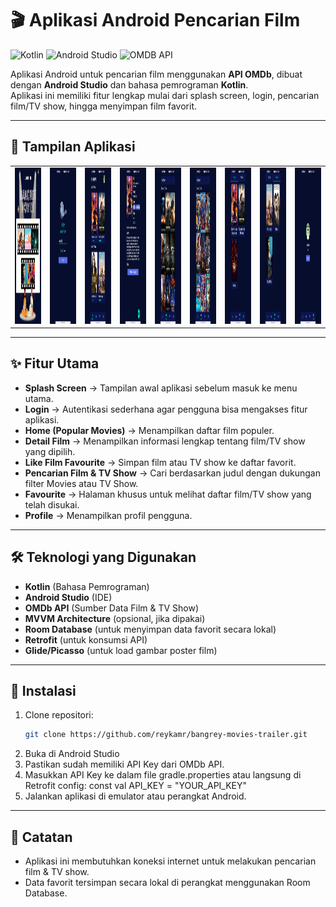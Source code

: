# 🎬 Aplikasi Android Pencarian Film

![Kotlin](https://img.shields.io/badge/Kotlin-7F52FF?style=for-the-badge&logo=kotlin&logoColor=white)
![Android Studio](https://img.shields.io/badge/Android_Studio-3DDC84?style=for-the-badge&logo=androidstudio&logoColor=white)
![OMDB API](https://img.shields.io/badge/OMDb_API-black?style=for-the-badge&logo=api&logoColor=white)

Aplikasi Android untuk pencarian film menggunakan **API OMDb**, dibuat dengan **Android Studio** dan bahasa pemrograman **Kotlin**.  
Aplikasi ini memiliki fitur lengkap mulai dari splash screen, login, pencarian film/TV show, hingga menyimpan film favorit.

---

## 📸 Tampilan Aplikasi
<table>
  <tr>
    <td><img src="screenshot-aplikasi/foto1.jpg" alt="Screenshot 1" width="100%" height="250"></td>
    <td><img src="screenshot-aplikasi/foto2.jpg" alt="Screenshot 2" width="100%" height="250"></td>
    <td><img src="screenshot-aplikasi/foto3.jpg" alt="Screenshot 3" width="100%" height="250"></td>
    <td><img src="screenshot-aplikasi/foto4.jpg" alt="Screenshot 4" width="100%" height="250"></td>
    <td><img src="screenshot-aplikasi/foto5.jpg" alt="Screenshot 5" width="100%" height="250"></td>
    <td><img src="screenshot-aplikasi/foto6.jpg" alt="Screenshot 6" width="100%" height="250"></td>
    <td><img src="screenshot-aplikasi/foto7.jpg" alt="Screenshot 7" width="100%" height="250"></td>
    <td><img src="screenshot-aplikasi/foto8.jpg" alt="Screenshot 8" width="100%" height="250"></td>
    <td><img src="screenshot-aplikasi/foto9.jpg" alt="Screenshot 9" width="100%" height="250"></td>
  </tr>
</table>

---

## ✨ Fitur Utama
- **Splash Screen** → Tampilan awal aplikasi sebelum masuk ke menu utama.  
- **Login** → Autentikasi sederhana agar pengguna bisa mengakses fitur aplikasi.  
- **Home (Popular Movies)** → Menampilkan daftar film populer.  
- **Detail Film** → Menampilkan informasi lengkap tentang film/TV show yang dipilih.  
- **Like Film Favourite** → Simpan film atau TV show ke daftar favorit.  
- **Pencarian Film & TV Show** → Cari berdasarkan judul dengan dukungan filter Movies atau TV Show.  
- **Favourite** → Halaman khusus untuk melihat daftar film/TV show yang telah disukai.  
- **Profile** → Menampilkan profil pengguna.

---

## 🛠 Teknologi yang Digunakan
- **Kotlin** (Bahasa Pemrograman)
- **Android Studio** (IDE)
- **OMDb API** (Sumber Data Film & TV Show)
- **MVVM Architecture** (opsional, jika dipakai)
- **Room Database** (untuk menyimpan data favorit secara lokal)
- **Retrofit** (untuk konsumsi API)
- **Glide/Picasso** (untuk load gambar poster film)

---

## 🚀 Instalasi
1. Clone repositori:
   ```bash
   git clone https://github.com/reykamr/bangrey-movies-trailer.git
2. Buka di Android Studio
3. Pastikan sudah memiliki API Key dari OMDb API.
4. Masukkan API Key ke dalam file gradle.properties atau langsung di Retrofit config:
   const val API_KEY = "YOUR_API_KEY"
5. Jalankan aplikasi di emulator atau perangkat Android.

---

## 📌 Catatan
- Aplikasi ini membutuhkan koneksi internet untuk melakukan pencarian film & TV show.
- Data favorit tersimpan secara lokal di perangkat menggunakan Room Database.
